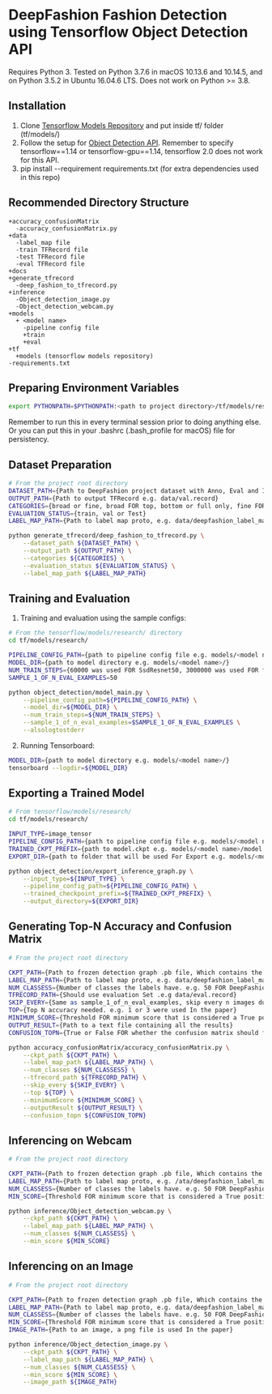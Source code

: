 # DeepFashion Fashion Detection using Tensorflow Object Detection API

Requires Python 3. Tested on Python 3.7.6 in macOS 10.13.6 and 10.14.5, and on Python 3.5.2 in Ubuntu 16.04.6 LTS. Does not work on Python >= 3.8. 

## Installation
1. Clone [Tensorflow Models Repository](https://github.com/tensorflow/models) and put inside tf/ folder (tf/models/)
2. Follow the setup for [Object Detection API](https://github.com/tensorflow/models/blob/master/research/object_detection/g3doc/installation.md). Remember to specify tensorflow==1.14 or tensorflow-gpu==1.14, tensorflow 2.0 does not work for this API.
3. pip install --requirement requirements.txt (for extra dependencies used in this repo)

## Recommended Directory Structure

```
+accuracy_confusionMatrix
  -accuracy_confusionMatrix.py
+data
  -label_map file
  -train TFRecord file
  -test TFRecord file
  -eval TFRecord file
+docs
+generate_tfrecord
  -deep_fashion_to_tfrecord.py
+inference
  -Object_detection_image.py
  -Object_detection_webcam.py
+models
  + <model name>
    -pipeline config file
    +train
    +eval
+tf
  +models (tensorflow models repository)
-requirements.txt
```

## Preparing Environment Variables
```bash
export PYTHONPATH=$PYTHONPATH:<path to project directory>/tf/models/research:<path to project directory>/tf/models/research/slim
```
Remember to run this in every terminal session prior to doing anything else. Or you can put this in your .bashrc (.bash_profile for macOS) file for persistency.

## Dataset Preparation

```bash
# From the project root directory
DATASET_PATH={Path to DeepFashion project dataset with Anno, Eval and Img directories e.g. /home/user/deepfashion/}
OUTPUT_PATH={Path to output TFRecord e.g. data/val.record}
CATEGORIES={broad or fine, broad FOR top, bottom or full only, fine FOR categories.}
EVALUATION_STATUS={train, val or Test}
LABEL_MAP_PATH={Path to label map proto, e.g. data/deepfashion_label_map_fine.pbtxt.}

python generate_tfrecord/deep_fashion_to_tfrecord.py \
    --dataset_path ${DATASET_PATH} \
    --output_path ${OUTPUT_PATH} \
    --categories ${CATEGORIES} \
    --evaluation_status ${EVALUATION_STATUS} \
    --label_map_path ${LABEL_MAP_PATH}
```

## Training and Evaluation

1. Training and evaluation using the sample configs:
```bash
# From the tensorflow/models/research/ directory
cd tf/models/research/

PIPELINE_CONFIG_PATH={path to pipeline config file e.g. models/<model name>/pipeline.config}
MODEL_DIR={path to model directory e.g. models/<model name>/}
NUM_TRAIN_STEPS={60000 was used FOR SsdResnet50, 3000000 was used FOR fasterRcnnInceptionV2}
SAMPLE_1_OF_N_EVAL_EXAMPLES=50

python object_detection/model_main.py \
    --pipeline_config_path=${PIPELINE_CONFIG_PATH} \
    --model_dir=${MODEL_DIR} \
    --num_train_steps=${NUM_TRAIN_STEPS} \
    --sample_1_of_n_eval_examples=$SAMPLE_1_OF_N_EVAL_EXAMPLES \
    --alsologtostderr
```
2. Running Tensorboard:
```bash
MODEL_DIR={path to model directory e.g. models/<model name>/}
tensorboard --logdir=${MODEL_DIR}
```
## Exporting a Trained Model

``` bash
# From tensorflow/models/research/
cd tf/models/research/

INPUT_TYPE=image_tensor
PIPELINE_CONFIG_PATH={path to pipeline config file e.g. models/<model name>/pipeline.config}
TRAINED_CKPT_PREFIX={path to model.ckpt e.g. models/<model name>/model.ckpt-<CHECKPOINT_NUMBER>}
EXPORT_DIR={path to folder that will be used For Export e.g. models/<model name>/inference_graph }

python object_detection/export_inference_graph.py \
    --input_type=${INPUT_TYPE} \
    --pipeline_config_path=${PIPELINE_CONFIG_PATH} \
    --trained_checkpoint_prefix=${TRAINED_CKPT_PREFIX} \
    --output_directory=${EXPORT_DIR}
```

## Generating Top-N Accuracy and Confusion Matrix
```bash
# From the project root directory

CKPT_PATH={Path to frozen detection graph .pb file, Which contains the model that is used e.g. models/<model name>/inference_graph/frozen_inference_graph.pb}
LABEL_MAP_PATH={Path to label map proto, e.g. data/deepfashion_label_map_fine.pbtxt.}
NUM_CLASSESS={Number of classes the labels have. e.g. 50 FOR DeepFashion}
TFRECORD_PATH={Should use evaluation Set .e.g data/eval.record}
SKIP_EVERY={Same as sample_1_of_n_eval_examples, skip every n images during evaluation. e.g. 50 was used In the paper}
TOP={Top N accuracy needed. e.g. 1 or 3 were used In the paper}
MINIMUM_SCORE={Threshold FOR minimum score that is considered a True positive. e.g. 0.3}
OUTPUT_RESULT={Path to a text file containing all the results}
CONFUSION_TOPN={True or False FOR whether the confusion matrix should follow top N results.}

python accuracy_confusionMatrix/accuracy_confusionMatrix.py \
    --ckpt_path ${CKPT_PATH} \
    --label_map_path ${LABEL_MAP_PATH} \
    --num_classes ${NUM_CLASSESS} \
    --tfrecord_path ${TFRECORD_PATH} \
    --skip_every ${SKIP_EVERY} \
    --top ${TOP} \
    --minimumScore ${MINIMUM_SCORE} \
    --outputResult ${OUTPUT_RESULT} \
    --confusion_topn ${CONFUSION_TOPN}
```

## Inferencing on Webcam
```bash
# From the project root directory

CKPT_PATH={Path to frozen detection graph .pb file, Which contains the model that is used e.g. models/<model name>/inference_graph/frozen_inference_graph.pb}
LABEL_MAP_PATH={Path to label map proto, e.g. /ata/deepfashion_label_map_fine.pbtxt.}
NUM_CLASSESS={Number of classes the labels have. e.g. 50 FOR DeepFashion}
MIN_SCORE={Threshold FOR minimum score that is considered a True positive. e.g. 0.3}

python inference/Object_detection_webcam.py \
    --ckpt_path ${CKPT_PATH} \
    --label_map_path ${LABEL_MAP_PATH} \
    --num_classes ${NUM_CLASSESS} \
    --min_score ${MIN_SCORE}
```

## Inferencing on an Image
```bash
# From the project root directory

CKPT_PATH={Path to frozen detection graph .pb file, Which contains the model that is used e.g. models/<model name>/inference_graph/frozen_inference_graph.pb}
LABEL_MAP_PATH={Path to label map proto, e.g. data/deepfashion_label_map_fine.pbtxt.}
NUM_CLASSESS={Number of classes the labels have. e.g. 50 FOR DeepFashion}
MIN_SCORE={Threshold FOR minimum score that is considered a True positive. e.g. 0.3}
IMAGE_PATH={Path to an image, a png file is used In the paper}

python inference/Object_detection_image.py \
    --ckpt_path ${CKPT_PATH} \
    --label_map_path ${LABEL_MAP_PATH} \
    --num_classes ${NUM_CLASSESS} \
    --min_score ${MIN_SCORE} \
    --image_path ${IMAGE_PATH}
```
